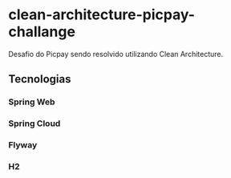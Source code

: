 # clean-architecture-picpay-challange

Desafio do Picpay sendo resolvido utilizando Clean Architecture.

## Tecnologias

### Spring Web 

### Spring Cloud

### Flyway

### H2 
